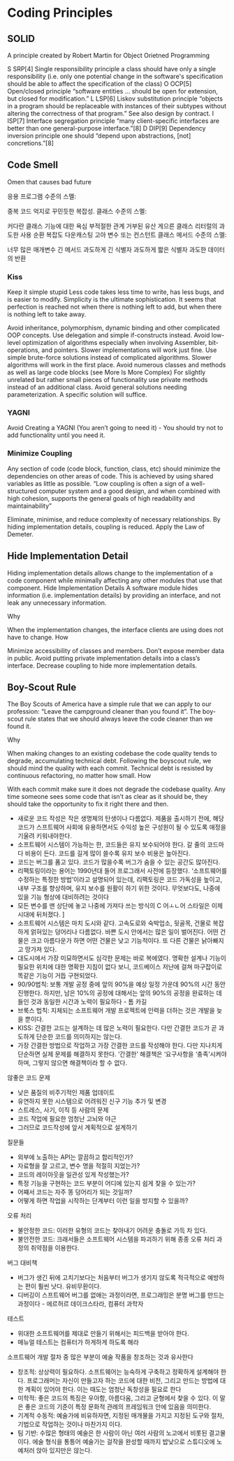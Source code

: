 
# Coding Principles

## SOLID
A principle created by Robert Martin for Object Orietned Programming

S	SRP[4]
Single responsibility principle
a class should have only a single responsibility (i.e. only one potential change in the software's specification should be able to affect the specification of the class)
O	OCP[5]
Open/closed principle
“software entities … should be open for extension, but closed for modification.”
L	LSP[6]
Liskov substitution principle
“objects in a program should be replaceable with instances of their subtypes without altering the correctness of that program.” See also design by contract.
I	ISP[7]
Interface segregation principle
“many client-specific interfaces are better than one general-purpose interface.”[8]
D	DIP[9]
Dependency inversion principle
one should “depend upon abstractions, [not] concretions.”[8]
## Code Smell
Omen that causes bad future

응용 프로그램 수준의 스멜:

중복 코드
억지로 꾸민듯한 복잡성.
클래스 수준의 스멜:

커다란 클래스
기능에 대한 욕심
부적절한 관계
거부된 유산
게으른 클래스
리터럴의 과도한 사용
순환 복잡도
다운캐스팅
고아 변수 또는 컨스턴트 클래스
메서드 수준의 스멜:

너무 많은 매개변수
긴 메서드
과도하게 긴 식별자
과도하게 짧은 식별자
과도한 데이터의 반환



### Kiss
Keep it simple stupid
Less code takes less time to write, has less bugs, and is easier to modify. Simplicity is the ultimate sophistication. It seems that perfection is reached not when there is nothing left to add, but when there is nothing left to take away.

Avoid inheritance, polymorphism, dynamic binding and other complicated OOP concepts. Use delegation and simple if-constructs instead.
Avoid low-level optimization of algorithms especially when involving Assembler, bit-operations, and pointers. Slower implementations will work just fine.
Use simple brute-force solutions instead of complicated algorithms. Slower algorithms will work in the first place.
Avoid numerous classes and methods as well as large code blocks (see More Is More Complex)
For slightly unrelated but rather small pieces of functionality use private methods instead of an additional class.
Avoid general solutions needing parameterization. A specific solution will suffice.


### YAGNI
Avoid Creating a YAGNI (You aren’t going to need it) - You should try not to add functionality until you need it.

### Minimize Coupling
Any section of code (code block, function, class, etc) should minimize the dependencies on other areas of code. This is achieved by using shared variables as little as possible. “Low coupling is often a sign of a well-structured computer system and a good design, and when combined with high cohesion, supports the general goals of high readability and maintainability”

Eliminate, minimise, and reduce complexity of necessary relationships.
By hiding implementation details, coupling is reduced.
Apply the Law of Demeter.


## Hide Implementation Detail
Hiding implementation details allows change to the implementation of a code component while minimally affecting any other modules that use that component.
Hide Implementation Details
A software module hides information (i.e. implementation details) by providing an interface, and not leak any unnecessary information.

Why

When the implementation changes, the interface clients are using does not have to change.
How

Minimize accessibility of classes and members.
Don’t expose member data in public.
Avoid putting private implementation details into a class’s interface.
Decrease coupling to hide more implementation details.


## Boy-Scout Rule
The Boy Scouts of America have a simple rule that we can apply to our profession: “Leave the campground cleaner than you found it”. The boy-scout rule states that we should always leave the code cleaner than we found it.

Why

When making changes to an existing codebase the code quality tends to degrade, accumulating technical debt. Following the boyscout rule, we should mind the quality with each commit. Technical debt is resisted by continuous refactoring, no matter how small.
How

With each commit make sure it does not degrade the codebase quality.
Any time someone sees some code that isn’t as clear as it should be, they should take the opportunity to fix it right there and then.


- 새로운 코드 작성은 작은 생명체의 탄생이나 다름없다. 제품을 출시하기 전에, 해당 코드가 스프트웨어 사회에 유용하면서도 수익성 높은 구성원이 될 수 있도록 애정을 기울려 키워내야한다.
- 소프트웨어 시스템이 가능하는 한, 코드들은 유지 보수되어야 한다. 갈 줄의 코드마다 비용이 든다. 코드를 길게 많이 쓸수록 유지 보수 비용은 높아진다.
- 코드는 버그를 품고 있다. 코드가 많을수록 버그가 숨을 수 있는 공간도 많아진다.
- 리팩토링이라는 용어는 1990년대 들어 프로그래서 사전에 등장했다. ‘소프트웨어를 수정하는 특정한 방법’이라고 설명되어 있는데, 리팩토링은 코드 가독성을 높이고, 내부 구조를 향상하며, 유지 보수를 원활이 하기 위한 것이다. 무엇보다도, 나중에 있을 기능 형상에 대비하려는 것이다
- 모든 변수를 맨 상단에 놓고 나중에 가져다 쓰는 방식의 C 어ㅗㄴ어 스타일은 이제 시대에 뒤처졌다. ]
- 소프트웨어 시스템은 마치 도시와 같다. 고속도로와 숙박업소, 뒷골목, 건물로 복잡하게 얽혀있는 덩어리나 다름없다. 바쁜 도시 안에서는 많은 일이 벌어진다. 어떤 건물은 크고 아름다운가 하면 어떤 건물은 낮고 기능적이다. 또 다른 건물은 낡아빠지고 망가져 있다.
- 대도시에서 가장 미묘하면서도 심각한 문제는 바로 복에였다. 명확한 설계나 기능이 필요한 위치에 대한 명확한 지침이 없다 보니, 코드베이스 저난에 걸쳐 마구잡이로 똑같은 기능이 거듭 구현되었다.
- 90/90법칙: 보통 개발 공정 중에 앞의 90%을 예상 일정 가운데 90%의 시간 동안 진행한다. 하지만, 남은 10%의 공정에 대해서는 앞의 90%의 공정을 완료하는 데 들인 것과 동일한 시간과 노력이 필요하다 - 톰 카길
- 브룩스 법칙: 지체되는 소프트웨어 개발 프로젝트에 인력을 더하는 것은 개발을 늦을 뿐이다.
- KISS: 간결한 고드는 설계하는 데 많은 노력이 필요한다. 다만 간결한 코드가 곧 과도하게 단순한 코드를 의미하지는 않는다.
- 가장 간결한 방법으로 작업하고 가장 간결한 코드를 작성해야 한다. 다만 지나치게 단순하면 실제 문제를 해결하지 못한다. ‘간결한’ 해결책은 ‘요구사항을 ‘충족’시켜야 하며, 그렇지 않으면 해결책이라 할 수 없다.

않좋은 코드 문제

- 낮은 품질의 비주기적인 제품 업데이트
- 유연하지 못한 시스템으로 어려워진 신구 기능 추가 및 변경
- 스트레스, 사기, 이직 등 사람의 문제
- 코드 작업에 필요한 엄청난 고뇌와 야근
- 그러므로 코드작성에 앞서 계획적으로 설계하기

질문들

- 외부에 노출하는 API는 깔끔하고 합리적인가?
- 자료형을 잘 고르고, 변수 명을 적절히 지었는가?
- 코드의 레이아웃을 일관성 있게 작성했는가?
- 특정 기능을 구현하는 코드 부분이 어디에 있는지 쉽게 찾을 수 있는가?
- 어쨰서 코드는 자주 똥 덩어리가 되는 것일까?
- 어떻게 하면 작업을 시작하는 단계부터 이런 일을 방지할 수 있을까?

오류 처리

- 불안정한 코드: 이러한 유형의 코드는 찾아내기 어려운 충돌로 가득 차 있다.
- 불안전한 코드: 크래서들은 소프트웨어 시스템을 파괴하기 위해 종종 오류 처리 과정의 취약점을 이용한다.

버그 대비책

- 버그가 생긴 뒤에 고치기보다는 처음부터 버그가 생기지 않도록 적극적으로 예방하는 편이 훨씬 낫다. 유비무환이다.
- 디버깅이 스프트웨어 버그를 없애는 과정이라면, 프로그래밍은 분명 버그를 만드는 과정이다 - 에르허르 데이크스타라, 컴퓨터 과학자

테스트

- 위대한 소프트웨어를 제대로 만들기 위해서는 피드백을 받아야 한다.
- 매뉴얼 테스트는 컴퓨터가 하게하게 하도록 해라

소프트웨어 개발 절차 중 많은 부분이 예술 작품을 창조하는 것과 유사한다

- 창조적: 상상력이 필요하다. 소프트웨어는 능숙하게 구축하고 정확하게 설계해야 한다. 프로그래머는 자신이 만들고자 하는 코드에 대한 비전, 그리고 만드는 방법에 대한 계획이 있어야 한다. 이는 때도는 엄청난 독창성을 필요로 한다
- 미학적: 좋은 코드의 특징은 우아함, 아름다움, 그리고 균형에서 찾을 수 있다. 이 말은 좋은 코드의 기준이 특정 문화적 관례의 프레임워크 안에 있음을 의미한다.
- 기계적 수동적: 예술가에 비유하자면, 지정된 매개물을 가지고 지정된 도구와 절차, 기법으로 작업하는 것이나 마찬가지 이다.
- 팀 기반: 수많은 형태의 예술은 한 사람이 아닌 여러 사람의 노고에서 비롯된 결고물이다. 에술 형식을 통틍어 예술가는 걸작을 완성할 때까지 밥낮으로 스튜디오에 노예처러 앉아 있지만은 않는다.
